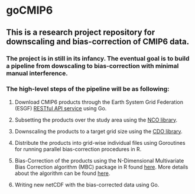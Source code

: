 # goCMIP6

## This is a research project repository for downscaling and bias-correction of CMIP6 data.

### The project is in still in its infancy. The eventual goal is to build a pipeline from dowscaling to bias-correction with minimal manual interference.

### The high-level steps of the pipeline will be as following:

1. Download CMIP6 products through the Earth System Grid Federation (ESGF) [RESTful API service](https://esgf.github.io/esgf-user-support/user_guide.html#the-esgf-search-restful-api) using Go.

2. Subsetting the products over the study area using the [NCO library](http://nco.sourceforge.net/).

3. Downscaling the products to a target grid size using the [CDO library](https://code.mpimet.mpg.de/projects/cdo).

4. Distribute the products into grid-wise individual files using Goroutines for running parallel bias-correction procedures in R.

5. Bias-Correction of the products using the N-Dimensional Multivariate Bias Correction algorithm (MBC) package in R found [here](https://github.com/cran/MBC). More details about the algorithm can be found [here](https://doi.org/10.1007/s00382-017-3580-6).

6. Writing new netCDF with the bias-corrected data using Go.
 
